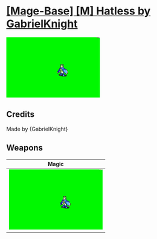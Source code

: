 # [\[Mage-Base\] \[M\] Hatless by GabrielKnight](./)

<img src="./6.%20Magic/Magic_000.png" alt="[Mage-Base] [M] Hatless by GabrielKnight standing" />

## Credits

Made by {GabrielKnight}

## Weapons


|Magic |
|  :---: |
| <img alt="Magic animation" src="./6.%20Magic/Magic.gif" /> |
